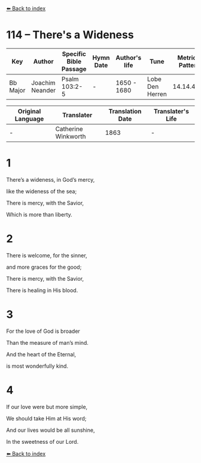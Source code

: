 [⬅️ Back to index](../README.md)

# 114 – There's a Wideness

Key | Author   | Specific Bible Passage     |Hymn Date |Author's life |Tune |Metrical Pattern   |Composer/Source                                                                                        
-- | --------- | ---------------------------|----------|--------------|-----|-------------------|-------------   
Bb Major  | Joachim Neander      | Psalm 103:2-5 | -  | 1650 - 1680 | Lobe Den Herren | 14.14.4.7.8 | Chorale Book for England, 1863 

Original Language | Translater | Translation Date   | Translater's Life     
----------------- | --------- | --------------------|-------------   
\-  | Catherine Winkworth      | 1863 | -  | 1827 - 1878 



# 1

There’s a wideness, in God’s mercy,

like the wideness of the sea;

There is mercy, with the Savior,

Which is more than liberty.



# 2

There is welcome, for the sinner,

and more graces for the good;

There is mercy, with the Savior,

There is healing in His blood.



# 3

For the love of God is broader

Than the measure of man’s mind.

And the heart of the Eternal,

is most wonderfully kind.



# 4

If our love were but more simple,

We should take Him at His word;

And our lives would be all sunshine,

In the sweetness of our Lord.

[⬅️ Back to index](../README.md)
